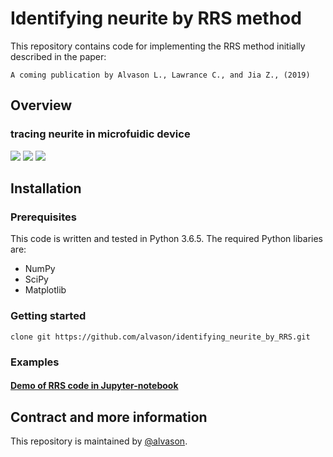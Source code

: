# Identifying neurite by RRS method
This repository contains code for implementing the RRS method initially described in the paper:
```
A coming publication by Alvason L., Lawrance C., and Jia Z., (2019)
```

## Overview
### tracing neurite in microfuidic device
![](https://github.com/alvason/identifying_neurite_by_RRS/blob/master/code/AlvaHmm_demo_17c1/figure/AlvaHmm_demo_edge_detection_edge_detection_raw_image_window0.png)
![](https://github.com/alvason/identifying_neurite_by_RRS/blob/master/code/AlvaHmm_demo_17c1/figure/AlvaHmm_demo_edge_detection_selected_seeding_selected_seed_window0.png)
![](https://github.com/alvason/identifying_neurite_by_RRS/blob/master/code/AlvaHmm_demo_17c1/figure/AlvaHmm_demo_edge_detection_mapping_connected_way_window0.png)

## Installation
### Prerequisites
This code is written and tested in Python 3.6.5.
The required Python libaries are:
* NumPy
* SciPy
* Matplotlib

### Getting started
```
clone git https://github.com/alvason/identifying_neurite_by_RRS.git
```
### Examples
#### [Demo of RRS code in Jupyter-notebook](https://github.com/alvason/identifying_neurite_by_RRS/blob/master/code/AlvaHmm_demo_17c1/AlvaHmm_demo_random_reaction_seed_by_feature_map_whole_17c1.ipynb)

## Contract and more information
This repository is maintained by [@alvason](https://github.com/alvason).
